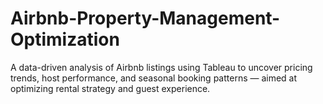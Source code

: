 # Airbnb-Property-Management-Optimization
A data-driven analysis of Airbnb listings using Tableau to uncover pricing trends, host performance, and seasonal booking patterns — aimed at optimizing rental strategy and guest experience.

